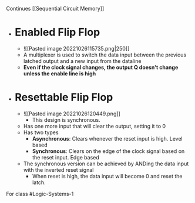 Continues [[Sequential Circuit Memory]]
- # Enabled Flip Flop
	- ![[Pasted image 20221026115735.png|250]]
	- A multiplexer is used to switch the data input between the previous latched output and a new input from the dataline
	- **Even if the clock signal changes, the output Q doesn't change unless the enable line is high**
- # Resettable Flip Flop
	- ![[Pasted image 20221026120449.png]]
		- This design is synchronous.
	- Has one more input that will clear the output, setting it to 0
	- Has two types
		- **Asynchronous**: Clears whenever the reset input is high. Level based
		- **Synchronous**: Clears on the edge of the clock signal based on the reset input. Edge based
	- The synchronous version can be achieved by ANDing the data input with the inverted reset signal
		- When reset is high, the data input will become 0 and reset the latch.

For class #Logic-Systems-1 